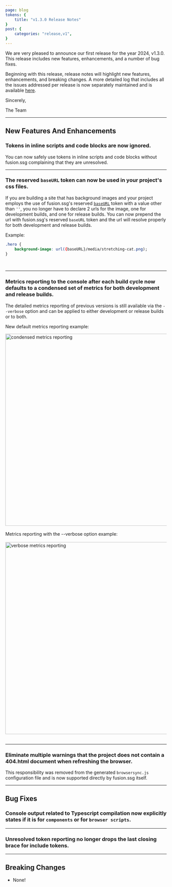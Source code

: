 ```yaml
---
page: blog
tokens: {
    title: "v1.3.0 Release Notes"
}
post: {
    categories: "release,v1",
}
---
```

We are very pleased to announce our first release for the year 2024, v1.3.0. This release includes new features, enhancements, and a number of bug fixes.
<!-- end -->

Beginning with this release, release notes will highlight new features, enhancements, and breaking changes. A more detailed log that includes all the issues addressed per release is now separately maintained and is available [here](https://github.com/4awpawz/fusion.ssg/blob/main/changelog.md).

Sincerely,

The Team

<hr>

## New Features And Enhancements

### Tokens in inline scripts and code blocks are now ignored.

You can now safely use tokens in inline scripts and code blocks without fusion.ssg complaining that they are unresolved.

<hr>

### The reserved `baseURL` token can now be used in your project's css files.

If you are building a site that has background images and your project employs the use of fusion.ssg's reserved <a href="{baseURL}/docs/v1/configuration/fusionssg-configuration/#baseurl"><code style="text-decoration: underline;">baseURL</code></a> token with a value other than `''`, you no longer have to declare 2 urls for the image, one for development builds, and one for release builds. You can now prepend the url with fusion.ssg's reserved `baseURL` token and the url will resolve properly for both development and release builds.

Example:

```css
.hero {
    background-image: url({baseURL}/media/stretching-cat.png);
}
```
<br>
<hr>

### Metrics reporting to the console after each build cycle now defaults to a condensed set of metrics for both development and release builds.

The detailed metrics reporting of previous versions is still available via the `--verbose` option and can be applied to either development or release builds or to both.

New default metrics reporting example:

<img src="{baseURL}/media/posts/condensedmetricsreporting.png" alt="condensed metrics reporting" width="600">
<br>
<br>
Metrics reporting with the --verbose option example:
<br>
<br>
<img src="{baseURL}/media/posts/verbosemetricsreporting.png" alt="verbose metrics reporting" width="600">

<br>
<br>
<hr>

### Eliminate multiple warnings that the project does not contain a 404.html document when refreshing the browser.

This responsibility was removed from the generated `browsersync.js` configuration file and is now supported directly by fusion.ssg itself.

<hr>

## Bug Fixes

### Console output related to Typescript compilation now explicitly states if it is for `components` or for `browser scripts`.

<hr>

### Unresolved token reporting no longer drops the last closing brace for include tokens.

<hr>

## Breaking Changes

- None!
